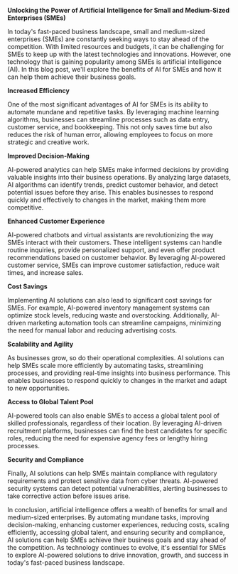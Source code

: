 **Unlocking the Power of Artificial Intelligence for Small and Medium-Sized Enterprises (SMEs)**

In today's fast-paced business landscape, small and medium-sized enterprises (SMEs) are constantly seeking ways to stay ahead of the competition. With limited resources and budgets, it can be challenging for SMEs to keep up with the latest technologies and innovations. However, one technology that is gaining popularity among SMEs is artificial intelligence (AI). In this blog post, we'll explore the benefits of AI for SMEs and how it can help them achieve their business goals.

**Increased Efficiency**

One of the most significant advantages of AI for SMEs is its ability to automate mundane and repetitive tasks. By leveraging machine learning algorithms, businesses can streamline processes such as data entry, customer service, and bookkeeping. This not only saves time but also reduces the risk of human error, allowing employees to focus on more strategic and creative work.

**Improved Decision-Making**

AI-powered analytics can help SMEs make informed decisions by providing valuable insights into their business operations. By analyzing large datasets, AI algorithms can identify trends, predict customer behavior, and detect potential issues before they arise. This enables businesses to respond quickly and effectively to changes in the market, making them more competitive.

**Enhanced Customer Experience**

AI-powered chatbots and virtual assistants are revolutionizing the way SMEs interact with their customers. These intelligent systems can handle routine inquiries, provide personalized support, and even offer product recommendations based on customer behavior. By leveraging AI-powered customer service, SMEs can improve customer satisfaction, reduce wait times, and increase sales.

**Cost Savings**

Implementing AI solutions can also lead to significant cost savings for SMEs. For example, AI-powered inventory management systems can optimize stock levels, reducing waste and overstocking. Additionally, AI-driven marketing automation tools can streamline campaigns, minimizing the need for manual labor and reducing advertising costs.

**Scalability and Agility**

As businesses grow, so do their operational complexities. AI solutions can help SMEs scale more efficiently by automating tasks, streamlining processes, and providing real-time insights into business performance. This enables businesses to respond quickly to changes in the market and adapt to new opportunities.

**Access to Global Talent Pool**

AI-powered tools can also enable SMEs to access a global talent pool of skilled professionals, regardless of their location. By leveraging AI-driven recruitment platforms, businesses can find the best candidates for specific roles, reducing the need for expensive agency fees or lengthy hiring processes.

**Security and Compliance**

Finally, AI solutions can help SMEs maintain compliance with regulatory requirements and protect sensitive data from cyber threats. AI-powered security systems can detect potential vulnerabilities, alerting businesses to take corrective action before issues arise.

In conclusion, artificial intelligence offers a wealth of benefits for small and medium-sized enterprises. By automating mundane tasks, improving decision-making, enhancing customer experiences, reducing costs, scaling efficiently, accessing global talent, and ensuring security and compliance, AI solutions can help SMEs achieve their business goals and stay ahead of the competition. As technology continues to evolve, it's essential for SMEs to explore AI-powered solutions to drive innovation, growth, and success in today's fast-paced business landscape.